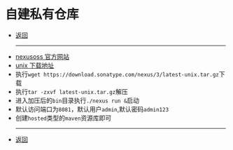 # 自建私有仓库

- [返回](index.md)
  ***
- [nexusoss 官方网站](https://www.sonatype.com/nexus-repository-oss)
- [unix 下载地址](https://download.sonatype.com/nexus/3/latest-unix.tar.gz)
- 执行`wget https://download.sonatype.com/nexus/3/latest-unix.tar.gz`下载
- 执行`tar -zxvf latest-unix.tar.gz`解压
- 进入加压后的`bin`目录执行`./nexus run &`启动
- 默认访问端口为`8081`，默认用户`admin`,默认密码`admin123`
- 创建`hosted`类型的`maven`资源库即可
  ***
- [返回](index.md)